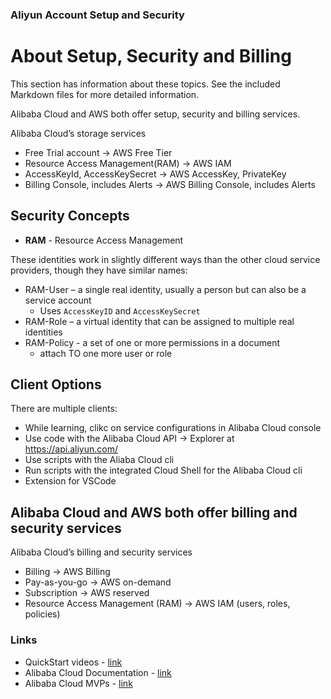 ### Aliyun Account Setup and Security

# About Setup, Security and Billing

This section has information about these topics. See the included Markdown files for more detailed information.

Alibaba Cloud and AWS both offer setup, security and billing services.

Alibaba Cloud’s storage services 
 - Free Trial account -> AWS Free Tier
 - Resource Access Management(RAM) -> AWS IAM
 - AccessKeyId, AccessKeySecret -> AWS AccessKey, PrivateKey
 - Billing Console, includes Alerts -> AWS Billing Console, includes Alerts

## Security Concepts

- **RAM** - Resource Access Management

These identities work in slightly different ways than the other cloud service providers, though they have similar names:

- RAM-User – a single real identity, usually a person but can also be a service account
    - Uses `AccessKeyID` and `AccessKeySecret`
- RAM-Role – a virtual identity that can be assigned to multiple real identities  
- RAM-Policy - a set of one or more permissions in a document
    - attach TO one more user or role

## Client Options

There are multiple clients:
- While learning, clikc on service configurations in Alibaba Cloud console
- Use code with the Alibaba Cloud API -> Explorer at https://api.aliyun.com/
- Use scripts with the Aliaba Cloud cli  
- Run scripts with the integrated Cloud Shell for the Alibaba Cloud cli
- Extension for VSCode

## Alibaba Cloud and AWS both offer billing and security services

Alibaba Cloud’s billing and security services 
 - Billing -> AWS Billing
 - Pay-as-you-go -> AWS on-demand
 - Subscription -> AWS reserved
 - Resource Access Management (RAM) -> AWS IAM (users, roles, policies)

### Links

- QuickStart videos - [link](https://www.alibabacloud.com/getting-started/videos)
- Alibaba Cloud Documentation - [link](https://www.alibabacloud.com/help)
- Alibaba Cloud MVPs - [link](https://mvp.alibabacloud.com/)

